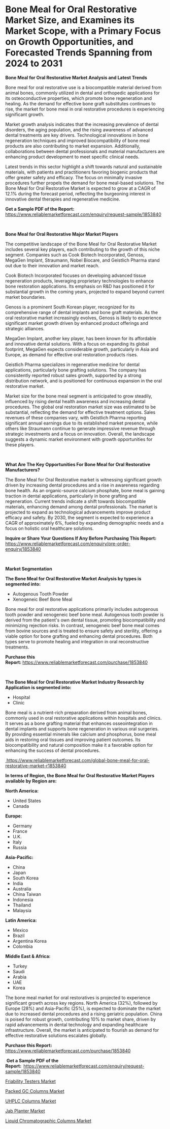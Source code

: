 <p><h1>Bone Meal for Oral Restorative Market Size, and Examines its Market Scope, with a Primary Focus on Growth Opportunities, and Forecasted Trends Spanning from 2024 to 2031</h1></p><p><strong>Bone Meal for Oral Restorative Market Analysis and Latest Trends</strong></p>
<p><p>Bone meal for oral restorative use is a biocompatible material derived from animal bones, commonly utilized in dental and orthopedic applications for its osteoconductive properties, which promote bone regeneration and healing. As the demand for effective bone graft substitutes continues to rise, the market for bone meal in oral restorative procedures is experiencing significant growth.</p><p>Market growth analysis indicates that the increasing prevalence of dental disorders, the aging population, and the rising awareness of advanced dental treatments are key drivers. Technological innovations in bone regeneration techniques and improved biocompatibility of bone meal products are also contributing to market expansion. Additionally, collaborations between dental professionals and material manufacturers are enhancing product development to meet specific clinical needs.</p><p>Latest trends in this sector highlight a shift towards natural and sustainable materials, with patients and practitioners favoring biogenic products that offer greater safety and efficacy. The focus on minimally invasive procedures further propels the demand for bone meal-based solutions. The Bone Meal for Oral Restorative Market is expected to grow at a CAGR of 12.1% during the forecast period, reflecting the burgeoning interest in innovative dental therapies and regenerative medicine.</p></p>
<p><strong>Get a Sample PDF of the Report:&nbsp;</strong> <a href="https://www.reliablemarketforecast.com/enquiry/request-sample/1853840?utm_campaign=1569&utm_medium=2&utm_source=Github&utm_content=ia&utm_term=20102024&utm_id=bone-meal-for-oral-restorative">https://www.reliablemarketforecast.com/enquiry/request-sample/1853840</a></p>
<p>&nbsp;</p>
<p><strong>Bone Meal for Oral Restorative Major Market Players</strong></p>
<p><p>The competitive landscape of the Bone Meal for Oral Restorative Market includes several key players, each contributing to the growth of this niche segment. Companies such as Cook Biotech Incorporated, Genoss, MegaGen Implant, Straumann, Nobel Biocare, and Geistlich Pharma stand out due to their innovation and market reach. </p><p>Cook Biotech Incorporated focuses on developing advanced tissue regeneration products, leveraging proprietary technologies to enhance bone restoration applications. Its emphasis on R&D has positioned it for substantial growth in the coming years, projected to expand beyond current market boundaries.</p><p>Genoss is a prominent South Korean player, recognized for its comprehensive range of dental implants and bone graft materials. As the oral restorative market increasingly evolves, Genoss is likely to experience significant market growth driven by enhanced product offerings and strategic alliances.</p><p>MegaGen Implant, another key player, has been known for its affordable and innovative dental solutions. With a focus on expanding its global footprint, MegaGen expects considerable growth, particularly in Asia and Europe, as demand for effective oral restoration products rises.</p><p>Geistlich Pharma specializes in regenerative medicine for dental applications, particularly bone grafting solutions. The company has consistently reported robust sales growth, supported by a strong distribution network, and is positioned for continuous expansion in the oral restorative market.</p><p>Market size for the bone meal segment is anticipated to grow steadily, influenced by rising dental health awareness and increasing dental procedures. The global oral restoration market size was estimated to be substantial, reflecting the demand for effective treatment options. Sales revenues of these companies vary, with Geistlich Pharma reporting significant annual earnings due to its established market presence, while others like Straumann continue to generate impressive revenue through strategic investments and a focus on innovation. Overall, the landscape suggests a dynamic market environment with growth opportunities for these players.</p></p>
<p>&nbsp;</p>
<p><strong>What Are The Key Opportunities For Bone Meal for Oral Restorative Manufacturers?</strong></p>
<p><p>The Bone Meal for Oral Restorative market is witnessing significant growth driven by increasing dental procedures and a rise in awareness regarding bone health. As an organic-source calcium phosphate, bone meal is gaining traction in dental applications, particularly in bone grafting and regeneration. Current trends indicate a shift towards biocompatible materials, enhancing demand among dental professionals. The market is projected to expand as technological advancements improve product efficacy and safety. By 2030, the segment is expected to experience a CAGR of approximately 6%, fueled by expanding demographic needs and a focus on holistic oral healthcare solutions.</p></p>
<p><strong>Inquire or Share Your Questions If Any Before Purchasing This Report:</strong> <a href="https://www.reliablemarketforecast.com/enquiry/pre-order-enquiry/1853840?utm_campaign=1569&utm_medium=2&utm_source=Github&utm_content=ia&utm_term=20102024&utm_id=bone-meal-for-oral-restorative">https://www.reliablemarketforecast.com/enquiry/pre-order-enquiry/1853840</a></p>
<p>&nbsp;</p>
<p><strong>Market Segmentation</strong></p>
<p><strong>The Bone Meal for Oral Restorative Market Analysis by types is segmented into:</strong></p>
<p><ul><li>Autogenous Tooth Powder</li><li>Xenogeneic Beef Bone Meal</li></ul></p>
<p><p>Bone meal for oral restorative applications primarily includes autogenous tooth powder and xenogeneic beef bone meal. Autogenous tooth powder is derived from the patient's own dental tissue, promoting biocompatibility and minimizing rejection risks. In contrast, xenogeneic beef bone meal comes from bovine sources and is treated to ensure safety and sterility, offering a viable option for bone grafting and enhancing dental procedures. Both types serve to promote healing and integration in oral reconstructive treatments.</p></p>
<p><strong>Purchase this Report:&nbsp;</strong><a href="https://www.reliablemarketforecast.com/purchase/1853840?utm_campaign=1569&utm_medium=2&utm_source=Github&utm_content=ia&utm_term=20102024&utm_id=bone-meal-for-oral-restorative">https://www.reliablemarketforecast.com/purchase/1853840</a></p>
<p>&nbsp;</p>
<p><strong>The Bone Meal for Oral Restorative Market Industry Research by Application is segmented into:</strong></p>
<p><ul><li>Hospital</li><li>Clinic</li></ul></p>
<p><p>Bone meal is a nutrient-rich preparation derived from animal bones, commonly used in oral restorative applications within hospitals and clinics. It serves as a bone grafting material that enhances osseointegration in dental implants and supports bone regeneration in various oral surgeries. By providing essential minerals like calcium and phosphorus, bone meal aids in restoring oral tissues and improving patient outcomes. Its biocompatibility and natural composition make it a favorable option for enhancing the success of dental procedures.</p></p>
<p><a href="https://www.reliablemarketforecast.com/global-bone-meal-for-oral-restorative-market-r1853840?utm_campaign=1569&utm_medium=2&utm_source=Github&utm_content=ia&utm_term=20102024&utm_id=bone-meal-for-oral-restorative">&nbsp;https://www.reliablemarketforecast.com/global-bone-meal-for-oral-restorative-market-r1853840</a></p>
<p><strong>In terms of Region, the Bone Meal for Oral Restorative Market Players available by Region are:</strong></p>
<p>
    <p> <strong> North America: </strong>
        <ul>
            <li>United States</li>
            <li>Canada</li>
        </ul>
        </p> 
    <p> <strong> Europe: </strong>
        <ul>
            <li>Germany</li>
            <li>France</li>
            <li>U.K.</li>
            <li>Italy</li>
            <li>Russia</li>
        </ul>
        </p> 
    <p> <strong> Asia-Pacific: </strong>
        <ul>
            <li>China</li>
            <li>Japan</li>
            <li>South Korea</li>
            <li>India</li>
            <li>Australia</li>
            <li>China Taiwan</li>
            <li>Indonesia</li>
            <li>Thailand</li>
            <li>Malaysia</li>
        </ul>
        </p> 
    <p> <strong> Latin America: </strong>
        <ul>
            <li>Mexico</li>
            <li>Brazil</li>
            <li>Argentina Korea</li>
            <li>Colombia</li>
        </ul>
        </p> 
    <p> <strong> Middle East & Africa: </strong>
        <ul>
            <li>Turkey</li>
            <li>Saudi</li>
            <li>Arabia</li>
            <li>UAE</li>
            <li>Korea</li>
        </ul>
    </p>
    </p>
<p><p>The bone meal market for oral restoratives is projected to experience significant growth across key regions. North America (32%), followed by Europe (28%) and Asia-Pacific (25%), is expected to dominate the market due to increased dental procedures and a rising geriatric population. China is poised for robust growth, contributing 10% to market share, driven by rapid advancements in dental technology and expanding healthcare infrastructure. Overall, the market is anticipated to flourish as demand for effective restorative solutions escalates globally.</p></p>
<p><strong>Purchase this Report: </strong><a href="https://www.reliablemarketforecast.com/purchase/1853840?utm_campaign=1569&utm_medium=2&utm_source=Github&utm_content=ia&utm_term=20102024&utm_id=bone-meal-for-oral-restorative">https://www.reliablemarketforecast.com/purchase/1853840</a></p>
<p>&nbsp;<strong>Get a Sample PDF of the Report:&nbsp;&nbsp;</strong><a href="https://www.reliablemarketforecast.com/enquiry/request-sample/1853840?utm_campaign=1569&utm_medium=2&utm_source=Github&utm_content=ia&utm_term=20102024&utm_id=bone-meal-for-oral-restorative">https://www.reliablemarketforecast.com/enquiry/request-sample/1853840</a></p>
<p><strong></strong></p>
<p><p><a href="https://www.linkedin.com/pulse/friability-testers-market-overview-forecast-2024-2031-detailed-keiec?utm_campaign=1569&utm_medium=2&utm_source=Github&utm_content=ia&utm_term=20102024&utm_id=bone-meal-for-oral-restorative">Friability Testers Market</a></p><p><a href="https://www.linkedin.com/pulse/driving-forces-global-packed-gc-columns-market-trends-er3ne?utm_campaign=1569&utm_medium=2&utm_source=Github&utm_content=ia&utm_term=20102024&utm_id=bone-meal-for-oral-restorative">Packed GC Columns Market</a></p><p><a href="https://www.linkedin.com/pulse/uhplc-columns-market-global-regional-analysis-focus-ekcte?utm_campaign=1569&utm_medium=2&utm_source=Github&utm_content=ia&utm_term=20102024&utm_id=bone-meal-for-oral-restorative">UHPLC Columns Market</a></p><p><a href="https://issuu.com/reportprime-2/docs/jab-planter-market-size-2030.pptx_41ba26044ffccf?utm_campaign=1569&utm_medium=2&utm_source=Github&utm_content=ia&utm_term=20102024&utm_id=bone-meal-for-oral-restorative">Jab Planter Market</a></p><p><a href="https://www.linkedin.com/pulse/liquid-chromatographic-columns-market-research-report-forecast-zbvvc?utm_campaign=1569&utm_medium=2&utm_source=Github&utm_content=ia&utm_term=20102024&utm_id=bone-meal-for-oral-restorative">Liquid Chromatographic Columns Market</a></p></p>